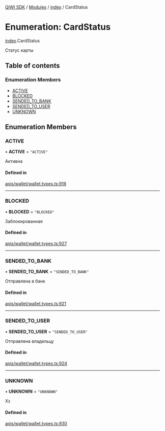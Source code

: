 [QIWI SDK](../README.md) / [Modules](../modules.md) / [index](../modules/index.md) / CardStatus

# Enumeration: CardStatus

[index](../modules/index.md).CardStatus

Статус карты

## Table of contents

### Enumeration Members

- [ACTIVE](index.CardStatus.md#active)
- [BLOCKED](index.CardStatus.md#blocked)
- [SENDED\_TO\_BANK](index.CardStatus.md#sended_to_bank)
- [SENDED\_TO\_USER](index.CardStatus.md#sended_to_user)
- [UNKNOWN](index.CardStatus.md#unknown)

## Enumeration Members

### ACTIVE

• **ACTIVE** = ``"ACTIVE"``

Активна

#### Defined in

[apis/wallet/wallet.types.ts:918](https://github.com/AlexXanderGrib/node-qiwi-sdk/blob/8cf62fb/src/apis/wallet/wallet.types.ts#L918)

___

### BLOCKED

• **BLOCKED** = ``"BLOCKED"``

Заблокированная

#### Defined in

[apis/wallet/wallet.types.ts:927](https://github.com/AlexXanderGrib/node-qiwi-sdk/blob/8cf62fb/src/apis/wallet/wallet.types.ts#L927)

___

### SENDED\_TO\_BANK

• **SENDED\_TO\_BANK** = ``"SENDED_TO_BANK"``

Отправлена в банк

#### Defined in

[apis/wallet/wallet.types.ts:921](https://github.com/AlexXanderGrib/node-qiwi-sdk/blob/8cf62fb/src/apis/wallet/wallet.types.ts#L921)

___

### SENDED\_TO\_USER

• **SENDED\_TO\_USER** = ``"SENDED_TO_USER"``

Отправлена владельцу

#### Defined in

[apis/wallet/wallet.types.ts:924](https://github.com/AlexXanderGrib/node-qiwi-sdk/blob/8cf62fb/src/apis/wallet/wallet.types.ts#L924)

___

### UNKNOWN

• **UNKNOWN** = ``"UNKNOWN"``

Хз

#### Defined in

[apis/wallet/wallet.types.ts:930](https://github.com/AlexXanderGrib/node-qiwi-sdk/blob/8cf62fb/src/apis/wallet/wallet.types.ts#L930)
